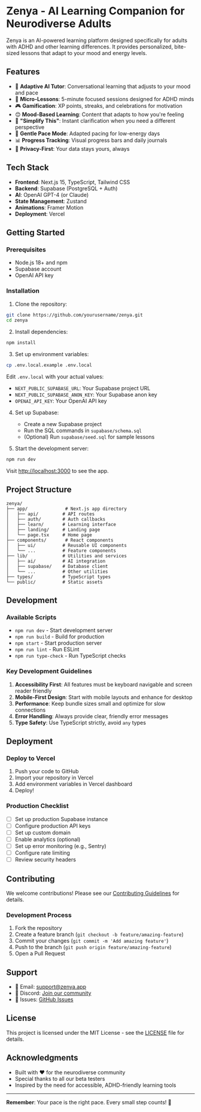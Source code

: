 # Zenya - AI Learning Companion for Neurodiverse Adults

Zenya is an AI-powered learning platform designed specifically for adults with ADHD and other learning differences. It provides personalized, bite-sized lessons that adapt to your mood and energy levels.

## Features

- 🧠 **Adaptive AI Tutor**: Conversational learning that adjusts to your mood and pace
- 🎯 **Micro-Lessons**: 5-minute focused sessions designed for ADHD minds
- 🎮 **Gamification**: XP points, streaks, and celebrations for motivation
- 😊 **Mood-Based Learning**: Content that adapts to how you're feeling
- 🌟 **"Simplify This"**: Instant clarification when you need a different perspective
- 🧘 **Gentle Pace Mode**: Adapted pacing for low-energy days
- 📊 **Progress Tracking**: Visual progress bars and daily journals
- 🔐 **Privacy-First**: Your data stays yours, always

## Tech Stack

- **Frontend**: Next.js 15, TypeScript, Tailwind CSS
- **Backend**: Supabase (PostgreSQL + Auth)
- **AI**: OpenAI GPT-4 (or Claude)
- **State Management**: Zustand
- **Animations**: Framer Motion
- **Deployment**: Vercel

## Getting Started

### Prerequisites

- Node.js 18+ and npm
- Supabase account
- OpenAI API key

### Installation

1. Clone the repository:
```bash
git clone https://github.com/yourusername/zenya.git
cd zenya
```

2. Install dependencies:
```bash
npm install
```

3. Set up environment variables:
```bash
cp .env.local.example .env.local
```

Edit `.env.local` with your actual values:
- `NEXT_PUBLIC_SUPABASE_URL`: Your Supabase project URL
- `NEXT_PUBLIC_SUPABASE_ANON_KEY`: Your Supabase anon key
- `OPENAI_API_KEY`: Your OpenAI API key

4. Set up Supabase:
   - Create a new Supabase project
   - Run the SQL commands in `supabase/schema.sql`
   - (Optional) Run `supabase/seed.sql` for sample lessons

5. Start the development server:
```bash
npm run dev
```

Visit [http://localhost:3000](http://localhost:3000) to see the app.

## Project Structure

```
zenya/
├── app/              # Next.js app directory
│   ├── api/         # API routes
│   ├── auth/        # Auth callbacks
│   ├── learn/       # Learning interface
│   ├── landing/     # Landing page
│   └── page.tsx     # Home page
├── components/       # React components
│   ├── ui/          # Reusable UI components
│   └── ...          # Feature components
├── lib/             # Utilities and services
│   ├── ai/          # AI integration
│   ├── supabase/    # Database client
│   └── ...          # Other utilities
├── types/           # TypeScript types
└── public/          # Static assets
```

## Development

### Available Scripts

- `npm run dev` - Start development server
- `npm run build` - Build for production
- `npm start` - Start production server
- `npm run lint` - Run ESLint
- `npm run type-check` - Run TypeScript checks

### Key Development Guidelines

1. **Accessibility First**: All features must be keyboard navigable and screen reader friendly
2. **Mobile-First Design**: Start with mobile layouts and enhance for desktop
3. **Performance**: Keep bundle sizes small and optimize for slow connections
4. **Error Handling**: Always provide clear, friendly error messages
5. **Type Safety**: Use TypeScript strictly, avoid `any` types

## Deployment

### Deploy to Vercel

1. Push your code to GitHub
2. Import your repository in Vercel
3. Add environment variables in Vercel dashboard
4. Deploy!

### Production Checklist

- [ ] Set up production Supabase instance
- [ ] Configure production API keys
- [ ] Set up custom domain
- [ ] Enable analytics (optional)
- [ ] Set up error monitoring (e.g., Sentry)
- [ ] Configure rate limiting
- [ ] Review security headers

## Contributing

We welcome contributions! Please see our [Contributing Guidelines](CONTRIBUTING.md) for details.

### Development Process

1. Fork the repository
2. Create a feature branch (`git checkout -b feature/amazing-feature`)
3. Commit your changes (`git commit -m 'Add amazing feature'`)
4. Push to the branch (`git push origin feature/amazing-feature`)
5. Open a Pull Request

## Support

- 📧 Email: support@zenya.app
- 💬 Discord: [Join our community](https://discord.gg/zenya)
- 🐛 Issues: [GitHub Issues](https://github.com/yourusername/zenya/issues)

## License

This project is licensed under the MIT License - see the [LICENSE](LICENSE) file for details.

## Acknowledgments

- Built with ❤️ for the neurodiverse community
- Special thanks to all our beta testers
- Inspired by the need for accessible, ADHD-friendly learning tools

---

**Remember**: Your pace is the right pace. Every small step counts! 🌟